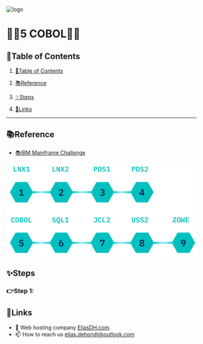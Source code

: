 ![logo](https://eliasdh.com/assets/media/images/logo-github.png)
# 💙🤍5 COBOL🤍💙

## 📘Table of Contents

1. [📘Table of Contents](#📘table-of-contents)
2. [📚Reference](#📚reference)
3. [✨Steps](#✨steps)

4. [🔗Links](#🔗links)

---

## 📚Reference

- [📚IBM Mainframe Challenge](https://ibmzxplore-static.s3.eu-gb.cloud-object-storage.appdomain.cloud/CBLH.pdf)

![IBM Fundamentals](/Images/IBM-Advanced.png)

## ✨Steps

### 👉Step 1: 


## 🔗Links
- 👯 Web hosting company [EliasDH.com](https://eliasdh.com).
- 📫 How to reach us elias.dehondt@outlook.com